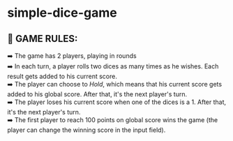 # simple-dice-game


## 📑 GAME RULES:
➡️ The game has 2 players, playing in rounds<br/>
➡️ In each turn, a player rolls two dices as many times as he wishes. Each result gets added to his current score.<br/>
➡️ The player can choose to *Hold*, which means that his current score gets added to his global score. After that, it's the next player's turn.<br/>
➡️ The player loses his current score when one of the dices is a 1. After that, it's the next player's turn.<br/>
➡️ The first player to reach 100 points on global score wins the game (the player can change the winning score in the input field).<br/>
